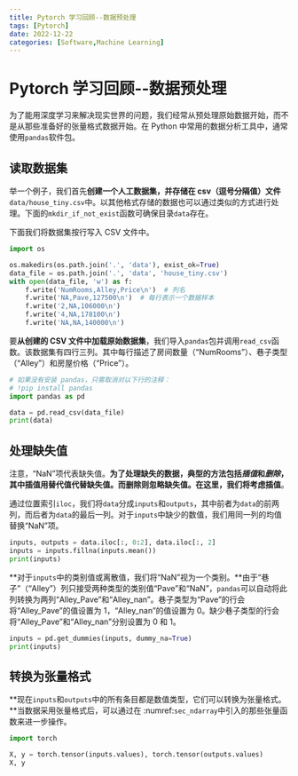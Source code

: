```yaml
---
title: Pytorch 学习回顾--数据预处理
tags: [Pytorch]
date: 2022-12-22
categories: [Software,Machine Learning]
---
```


# Pytorch 学习回顾--数据预处理

为了能用深度学习来解决现实世界的问题，我们经常从预处理原始数据开始，而不是从那些准备好的张量格式数据开始。在 Python 中常用的数据分析工具中，通常使用`pandas`软件包。

<!-- more -->

## 读取数据集

举一个例子，我们首先**创建一个人工数据集，并存储在 csv（逗号分隔值）文件**`data/house_tiny.csv`中。以其他格式存储的数据也可以通过类似的方式进行处理。下面的`mkdir_if_not_exist`函数可确保目录`data`存在。

下面我们将数据集按行写入 CSV 文件中。

```python
import os

os.makedirs(os.path.join('.', 'data'), exist_ok=True)
data_file = os.path.join('.', 'data', 'house_tiny.csv')
with open(data_file, 'w') as f:
    f.write('NumRooms,Alley,Price\n')  # 列名
    f.write('NA,Pave,127500\n')  # 每行表示一个数据样本
    f.write('2,NA,106000\n')
    f.write('4,NA,178100\n')
    f.write('NA,NA,140000\n')
```

要**从创建的 CSV 文件中加载原始数据集**，我们导入`pandas`包并调用`read_csv`函数。该数据集有四行三列。其中每行描述了房间数量（“NumRooms”）、巷子类型（“Alley”）和房屋价格（“Price”）。

```python
# 如果没有安装 pandas，只需取消对以下行的注释：
# !pip install pandas
import pandas as pd

data = pd.read_csv(data_file)
print(data)
```

## 处理缺失值

注意，“NaN”项代表缺失值。**为了处理缺失的数据，典型的方法包括*插值*和*删除*，**其中插值用替代值代替缺失值。而删除则忽略缺失值。在**这里，我们将考虑插值**。

通过位置索引`iloc`，我们将`data`分成`inputs`和`outputs`，其中前者为`data`的前两列，而后者为`data`的最后一列。对于`inputs`中缺少的数值，我们用同一列的均值替换“NaN”项。

```python
inputs, outputs = data.iloc[:, 0:2], data.iloc[:, 2]
inputs = inputs.fillna(inputs.mean())
print(inputs)
```

**对于`inputs`中的类别值或离散值，我们将“NaN”视为一个类别。**由于“巷子”（“Alley”）列只接受两种类型的类别值“Pave”和“NaN”，`pandas`可以自动将此列转换为两列“Alley_Pave”和“Alley_nan”。巷子类型为“Pave”的行会将“Alley_Pave”的值设置为 1，“Alley_nan”的值设置为 0。缺少巷子类型的行会将“Alley_Pave”和“Alley_nan”分别设置为 0 和 1。

```python
inputs = pd.get_dummies(inputs, dummy_na=True)
print(inputs)
```

## 转换为张量格式

**现在`inputs`和`outputs`中的所有条目都是数值类型，它们可以转换为张量格式。**当数据采用张量格式后，可以通过在 :numref:`sec_ndarray`中引入的那些张量函数来进一步操作。

```python
import torch

X, y = torch.tensor(inputs.values), torch.tensor(outputs.values)
X, y
```
